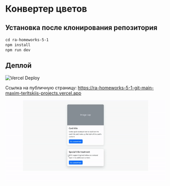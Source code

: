 # Конвертер цветов

## Установка после клонирования репозитория

```
cd ra-homeworks-5-1
npm install
npm run dev
```

## Деплой

![Vercel Deploy](https://deploy-badge.vercel.app/vercel/ra-homeworks-5-1-git-main-maxim-terltskiis-projects)

Ссылка на публичную страницу: https://ra-homeworks-5-1-git-main-maxim-terltskiis-projects.vercel.app

![Веб-страница](./motions/web-page.gif)
